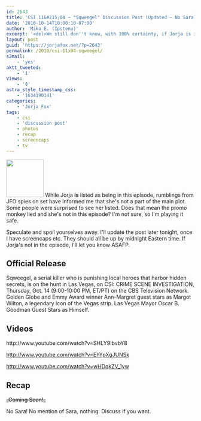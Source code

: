 ```yaml
---
id: 2643
title: 'CSI 11&#215;04 — "Sqweegel" Discussion Post (Updated — No Sara)'
date: '2010-10-14T10:00:10-07:00'
author: 'Mika E. (Ipstenu)'
excerpt: '<del>We still don''t know, with 100% certainty, if Jorja is in this episode or not. So play it by ear, kids!</del> We know. No Sara. No mention of Sara. Not watching.'
layout: post
guid: 'https://jorjafox.net/?p=2643'
permalink: /2010/csi-11x04-sqweegel/
s2mail:
    - 'yes'
aktt_tweeted:
    - '1'
Views:
    - '8'
astra_style_timestamp_css:
    - '1634190141'
categories:
    - 'Jorja Fox'
tags:
    - csi
    - 'discussion post'
    - photos
    - recap
    - screencaps
    - tv
---
```


<img src="//static.jorjafox.net/wordpress/2010/10/sqweegel-100x100.jpg" alt="" title="sqweegel" width="100" height="100" class="alignleft size-thumbnail wp-image-2644" /> While Jorja **is** listed as being in this episode, rumblings from JFO spies on set have informed me that she's not a part of the main plot. Some people were surprised to see her listed.  Does that mean the promo monkey lied and she's not in this episode? I'm not sure, so I'm playing it safe.

Speculate and spoil yourselves away. I'll update the post later tonight, once I have screencaps etc. They should all be up by midnight Eastern time.  If Jorja's not in the episode, I'll let you know ASAFP.

<h2>Official Release</h2>
Sqweegel, a serial killer who is punishing local heroes that harbor hidden secrets, is on the hunt in Las Vegas, on CSI: CRIME SCENE INVESTIGATION, Thursday, Oct. 14 (9:00-10:00 PM, ET/PT) on the CBS Television Network. Golden Globe and Emmy Award winner Ann-Margret guest stars as Margot Wilton, a legendary icon of the Vegas strip. Las Vegas Mayor Oscar B. Goodman Guest Stars as Himself.

<h2>Videos</h2>
http://www.youtube.com/watch?v=SHLY9IbvbY8

http://www.youtube.com/watch?v=EhYpXgJUNSk

http://www.youtube.com/watch?v=wHDqkZV_1yw

<h2>Recap</h2>
<del>_Coming Soon!_</del>

No Sara! No mention of Sara, nothing.  Discuss if you want.
